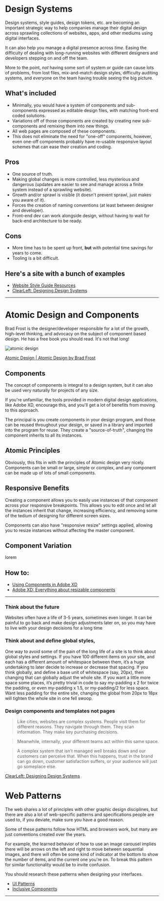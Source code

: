 # Design Systems

Design systems, style guides, design tokens, etc. are becoming an important strategic way to help companies manage their digital design across sprawling collections of websites, apps, and other mediums using digital interfaces.

It can also help you manage a digital presence across _time_. Easing the difficulty of dealing with long-running websites with different designers and developers stepping on and off the team.

More to the point, _not_ having some sort of system or guide can cause lots of problems, from lost files, mix-and-match design styles, difficulty auditing systems, and everyone on the team having trouble seeing the big picture.

## What&#39;s included

- Minimally, you would have a system of components and sub-components expressed as editable design files, with matching front-end coded solutions.
- Variations off of those components are created by creating new sub-components and remixing them into new things.
- All web pages are composed of these components.
- This does not eliminate the need for &quot;one-off&quot; components, however, even one-off components probably have re-usable responsive layout schemes that can ease their creation and coding.

## Pros

- One source of truth.
- Making global changes is more controlled, less mysterious and dangerous (updates are easier to see and manage across a finite system instead of a sprawling website).
- Growth and/or sprawl is visible (it doesn&#39;t prevent sprawl, just makes you aware of it).
- Forces the creation of naming conventions (at least between designer and developer).
- Front-end dev can work alongside design, without having to wait for back-end architecture to be ready.

## Cons

- More time has to be spent up front, **but** with potential time savings for years to come.
- Tooling is a bit difficult.

## Here&#39;s a site with a bunch of examples

- [Website Style Guide Resources](http://styleguides.io/)
- [ClearLeft: Designing Design Systems](https://clearleft.com/posts/designing-design-systems)

---

# Atomic Design and Components

Brad Frost is the designer/developer responsible for a lot of the growth, high-level thinking, and advocacy on the subject of component based design. He has a free book you should read. It&#39;s not that long!

![atomic design](images/atomic-design-process.png)

[Atomic Design | Atomic Design by Brad Frost](https://atomicdesign.bradfrost.com/table-of-contents/)

## Components

The concept of components is integral to a design system, but it can also be used very naturally for projects of any size.

If you&#39;re unfamiliar, the tools provided in modern digital design applications, like Adobe XD, encourage this, and you&#39;ll get a lot of benefits from moving to this approach.

The principal is you create components in your design program, and those can be reused throughout your design, or saved in a library and imported into the program for reuse. They create a &quot;source-of-truth&quot;, changing the component inherits to all its instances.

## Atomic Principles

Obviously, this fits in with the principles of Atomic design very nicely. Components can be small or large, simple or complex, and any component can be made up of lots of small components.

## Responsive Benefits

Creating a component allows you to easily use instances of that component across your responsive breakpoints. This allows you to edit once and let all the instances inherit that change, increasing efficiency, and removing some of the tedium of designing for different screen sizes.

Components can also have "responsive resize" settings applied, allowing you to resize instances without affecting the master component.

## Component Variation

lorem

## How to:

- [Using Components in Adobe XD](https://letsxd.com/videos/components)
- [Adobe XD: Everything about resizable components](https://medium.com/@mo.jahanii/adobe-xd-everything-about-resizable-components-f84105910428)

---

### Think about the future

Websites often have a life of 3-5 years, sometimes even longer. It can be painful to go back and make design adjustments later on, so you may have to live with your design decisions for a long time

### Think about and define global styles,

One way to avoid some of the pain of the long life of a site is to think about global styles and settings. If you have 100 different items on your site, and each has a different amount of whitespace between them, it’s a huge undertaking to later decide to increase or decrease that spacing. If you think globally, and define a base unit of whitespace (say, 20px), then changing that can globally adjust the whole site. If you want a little more space some places, it’s pretty trivial in code to say my-padding x 2 for twice the padding, or even my-padding x 1.5, or my-padding/2 for less space. Want less padding for the entire site, changing the global from 20px to 18px will tighten the whole site in one fell swoop.

### Design components and templates not pages

> Like cities, websites are complex systems. People visit them for different reasons. They navigate through them. They scan information. They make key purchasing decisions.

> Meanwhile, internally, your different teams act within this same space.

> A complex system that isn’t managed well breaks down and our customers can perceive that. When this happens, trust in the brand can go down, customer satisfaction suffers, or your audience will just go someplace else.

[ClearLeft: Designing Design Systems](https://clearleft.com/posts/designing-design-systems)

# Web Patterns

The web shares a lot of principles with other graphic design disciplines, but there are also a lot of web-specific patterns and specifications people are used to, if you deviate, make sure you have a good reason.

Some of these patterns follow how HTML and browsers work, but many are just conventions created over the years.

For example, the learned behavior of how to use an image carousel implies there will be arrows on the left and right to move between sequential images, and there will often be some kind of indicator at the bottom to show the number of items, and the current one you're on. To break this pattern for similar functionality would be to invite confusion.

You should research these patterns when designing your interfaces.

- [UI Patterns](http://ui-patterns.com/)
- [Inclusive Components](https://inclusive-components.design/)

---

